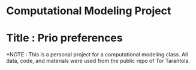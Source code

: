 # Computational Modeling Project

# Title : Prio preferences

*NOTE : This is a personal project for a computational modeling class. All data, code, and materials were used from the public repo of Tor Tarantola.

